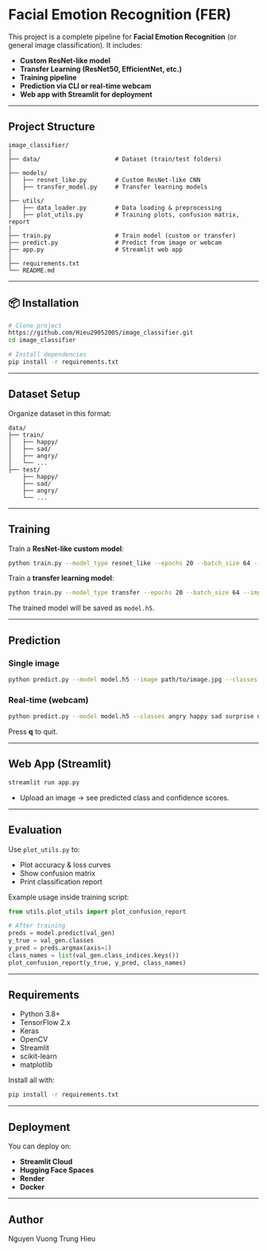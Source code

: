 # Facial Emotion Recognition (FER)

This project is a complete pipeline for **Facial Emotion Recognition** (or general image classification). It includes:

* **Custom ResNet-like model**
* **Transfer Learning (ResNet50, EfficientNet, etc.)**
* **Training pipeline**
* **Prediction via CLI or real-time webcam**
* **Web app with Streamlit for deployment**

---

## Project Structure

```
image_classifier/
│
├── data/                     # Dataset (train/test folders)
│
├── models/                   
│   ├── resnet_like.py        # Custom ResNet-like CNN
│   ├── transfer_model.py     # Transfer learning models
│
├── utils/
│   ├── data_loader.py        # Data loading & preprocessing
│   ├── plot_utils.py         # Training plots, confusion matrix, report
│
├── train.py                  # Train model (custom or transfer)
├── predict.py                # Predict from image or webcam
├── app.py                    # Streamlit web app
│
├── requirements.txt
└── README.md
```

---

## 📦 Installation

```bash
# Clone project
https://github.com/Hieu29052005/image_classifier.git
cd image_classifier

# Install dependencies
pip install -r requirements.txt
```

---

## Dataset Setup

Organize dataset in this format:

```
data/
├── train/
│   ├── happy/
│   ├── sad/
│   ├── angry/
│   └── ...
├── test/
    ├── happy/
    ├── sad/
    ├── angry/
    └── ...
```

---

## Training

Train a **ResNet-like custom model**:

```bash
python train.py --model_type resnet_like --epochs 20 --batch_size 64 --img_size 224
```

Train a **transfer learning model**:

```bash
python train.py --model_type transfer --epochs 20 --batch_size 64 --img_size 224
```

The trained model will be saved as `model.h5`.

---

## Prediction

### Single image

```bash
python predict.py --model model.h5 --image path/to/image.jpg --classes angry happy sad surprise neutral fear disgust
```

### Real-time (webcam)

```bash
python predict.py --model model.h5 --classes angry happy sad surprise neutral fear disgust
```

Press **q** to quit.

---

## Web App (Streamlit)

```bash
streamlit run app.py
```

* Upload an image → see predicted class and confidence scores.

---

## Evaluation

Use `plot_utils.py` to:

* Plot accuracy & loss curves
* Show confusion matrix
* Print classification report

Example usage inside training script:

```python
from utils.plot_utils import plot_confusion_report

# After training
preds = model.predict(val_gen)
y_true = val_gen.classes
y_pred = preds.argmax(axis=1)
class_names = list(val_gen.class_indices.keys())
plot_confusion_report(y_true, y_pred, class_names)
```

---

## Requirements

* Python 3.8+
* TensorFlow 2.x
* Keras
* OpenCV
* Streamlit
* scikit-learn
* matplotlib

Install all with:

```bash
pip install -r requirements.txt
```

---

## Deployment

You can deploy on:

* **Streamlit Cloud**
* **Hugging Face Spaces**
* **Render**
* **Docker**

---

## Author

Nguyen Vuong Trung Hieu
